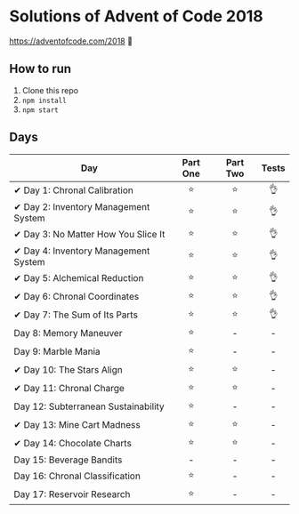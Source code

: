 # Solutions of Advent of Code 2018

https://adventofcode.com/2018 🎄


## How to run
1. Clone this repo
2. `npm install`
3. `npm start`

## Days

| Day  | Part One | Part Two | Tests |
|---|:---:|:---:|:---:|
|✔ Day 1: Chronal Calibration | ⭐️ | ⭐️ | 👌 |
|✔ Day 2: Inventory Management System | ⭐ | ⭐ | 👌 |
|✔ Day 3: No Matter How You Slice It  | ⭐ | ⭐ | 👌 |
|✔ Day 4: Inventory Management System | ⭐ | ⭐ | 👌 |
|✔ Day 5: Alchemical Reduction | ⭐ | ⭐ | 👌 |
|✔ Day 6: Chronal Coordinates | ⭐ | ⭐ | 👌 |
|✔ Day 7: The Sum of Its Parts | ⭐ | ⭐ | 👌 |
|Day 8: Memory Maneuver | ⭐ | - | - |
|Day 9: Marble Mania | ⭐ | - | - |
|✔ Day 10: The Stars Align | ⭐ | ⭐ | - |
|✔ Day 11: Chronal Charge | ⭐ | ⭐ | - |
| Day 12: Subterranean Sustainability | ⭐ | - | - |
|✔ Day 13: Mine Cart Madness | ⭐ | ⭐ | - |
|✔ Day 14: Chocolate Charts | ⭐ | ⭐ | - |
| Day 15: Beverage Bandits | - | - | - |
| Day 16: Chronal Classification | ⭐ | - | - |
| Day 17: Reservoir Research | ⭐ | - | - |
